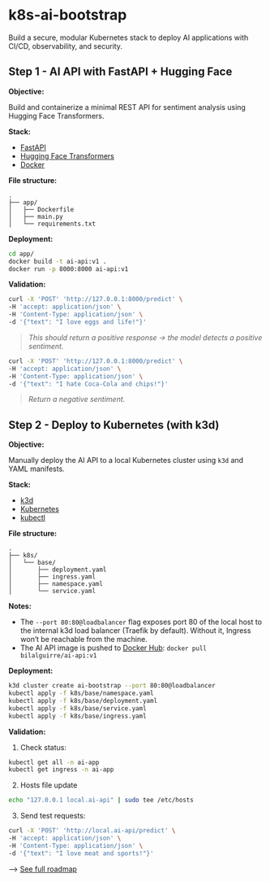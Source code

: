 # k8s-ai-bootstrap

Build a secure, modular Kubernetes stack to deploy AI applications with CI/CD, observability, and security.

## Step 1 - AI API with FastAPI + Hugging Face

**Objective:**

Build and containerize a minimal REST API for sentiment analysis using Hugging Face Transformers.

**Stack:**

- [FastAPI](https://fastapi.tiangolo.com/)
- [Hugging Face Transformers](https://huggingface.co/)
- [Docker](https://www.docker.com/)

**File structure:**

```
.
├── app/
│   ├── Dockerfile
│   ├── main.py
│   └── requirements.txt
```

**Deployment:**

```bash
cd app/
docker build -t ai-api:v1 .
docker run -p 8000:8000 ai-api:v1
````

**Validation:**

```bash
curl -X 'POST' 'http://127.0.0.1:8000/predict' \
-H 'accept: application/json' \
-H 'Content-Type: application/json' \
-d '{"text": "I love eggs and life!"}'
```

> *This should return a positive response → the model detects a positive sentiment.*

```bash
curl -X 'POST' 'http://127.0.0.1:8000/predict' \
-H 'accept: application/json' \
-H 'Content-Type: application/json' \
-d '{"text": "I hate Coca-Cola and chips!"}'
```

> *Return a negative sentiment.*

## Step 2 - Deploy to Kubernetes (with k3d)

**Objective:**

Manually deploy the AI API to a local Kubernetes cluster using `k3d` and YAML manifests.

**Stack:**

- [k3d](https://k3d.io/)
- [Kubernetes](https://kubernetes.io/)
- [kubectl](https://kubernetes.io/docs/reference/kubectl/overview/)

**File structure:**

```
.
├── k8s/
│   └── base/
│       ├── deployment.yaml
│       ├── ingress.yaml
│       ├── namespace.yaml
│       └── service.yaml
```

**Notes:**

- The `--port 80:80@loadbalancer` flag exposes port 80 of the local host to the internal k3d load balancer (Traefik by default). Without it, Ingress won’t be reachable from the machine.
- The AI API image is pushed to [Docker Hub](https://hub.docker.com/): `docker pull bilalguirre/ai-api:v1`

**Deployment:**

```bash
k3d cluster create ai-bootstrap --port 80:80@loadbalancer
kubectl apply -f k8s/base/namespace.yaml
kubectl apply -f k8s/base/deployment.yaml
kubectl apply -f k8s/base/service.yaml
kubectl apply -f k8s/base/ingress.yaml
````

**Validation:**

1. Check status:

```bash
kubectl get all -n ai-app
kubectl get ingress -n ai-app
```

2. Hosts file update

```bash
echo "127.0.0.1 local.ai-api" | sudo tee /etc/hosts
```

3. Send test requests:

```bash
curl -X 'POST' 'http://local.ai-api/predict' \
-H 'accept: application/json' \
-H 'Content-Type: application/json' \
-d '{"text": "I love meat and sports!"}'
```

--> [See full roadmap](ROADMAP.md)
